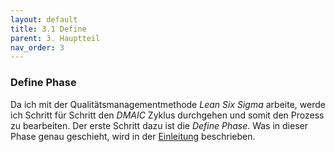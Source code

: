 ```yaml
---
layout: default
title: 3.1 Define
parent: 3. Hauptteil
nav_order: 3
---
```

### Define Phase

Da ich mit der Qualitätsmanagementmethode *Lean Six Sigma* arbeite, werde ich Schritt für Schritt den *DMAIC* Zyklus durchgehen und somit den Prozess zu bearbeiten. Der erste Schritt dazu ist die *Define Phase*. Was in dieser Phase genau geschieht, wird in der [Einleitung](../Einleitung/2.5%20Projektmanagementmethode.md#Lean) beschrieben.

